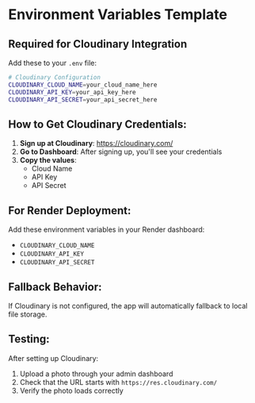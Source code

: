 # Environment Variables Template

## Required for Cloudinary Integration

Add these to your `.env` file:

```bash
# Cloudinary Configuration
CLOUDINARY_CLOUD_NAME=your_cloud_name_here
CLOUDINARY_API_KEY=your_api_key_here
CLOUDINARY_API_SECRET=your_api_secret_here
```

## How to Get Cloudinary Credentials:

1. **Sign up at Cloudinary**: https://cloudinary.com/
2. **Go to Dashboard**: After signing up, you'll see your credentials
3. **Copy the values**:
   - Cloud Name
   - API Key  
   - API Secret

## For Render Deployment:

Add these environment variables in your Render dashboard:
- `CLOUDINARY_CLOUD_NAME`
- `CLOUDINARY_API_KEY`
- `CLOUDINARY_API_SECRET`

## Fallback Behavior:

If Cloudinary is not configured, the app will automatically fallback to local file storage.

## Testing:

After setting up Cloudinary:
1. Upload a photo through your admin dashboard
2. Check that the URL starts with `https://res.cloudinary.com/`
3. Verify the photo loads correctly 